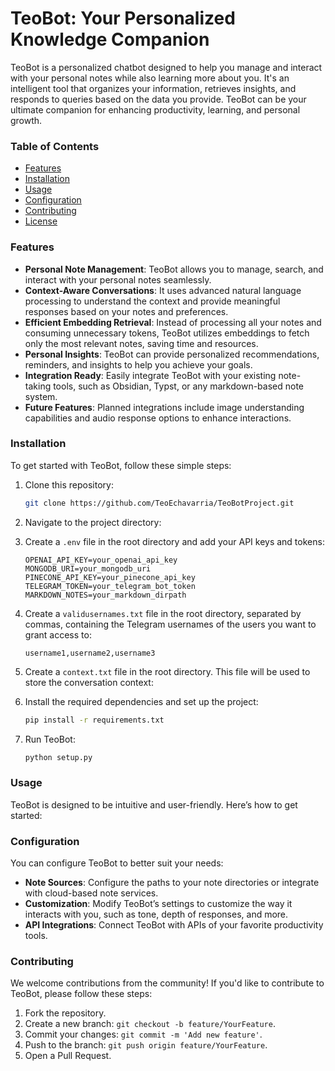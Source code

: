 # TeoBot: Your Personalized Knowledge Companion

TeoBot is a personalized chatbot designed to help you manage and interact with your personal notes while also learning more about you. It's an intelligent tool that organizes your information, retrieves insights, and responds to queries based on the data you provide. TeoBot can be your ultimate companion for enhancing productivity, learning, and personal growth.

### Table of Contents

- [Features](#features)
- [Installation](#installation)
- [Usage](#usage)
- [Configuration](#configuration)
- [Contributing](#contributing)
- [License](#license)

### Features

- **Personal Note Management**: TeoBot allows you to manage, search, and interact with your personal notes seamlessly.
- **Context-Aware Conversations**: It uses advanced natural language processing to understand the context and provide meaningful responses based on your notes and preferences.
- **Efficient Embedding Retrieval**: Instead of processing all your notes and consuming unnecessary tokens, TeoBot utilizes embeddings to fetch only the most relevant notes, saving time and resources.
- **Personal Insights**: TeoBot can provide personalized recommendations, reminders, and insights to help you achieve your goals.
- **Integration Ready**: Easily integrate TeoBot with your existing note-taking tools, such as Obsidian, Typst, or any markdown-based note system.
- **Future Features**: Planned integrations include image understanding capabilities and audio response options to enhance interactions.

### Installation

To get started with TeoBot, follow these simple steps:

1. Clone this repository:

    ```bash
    git clone https://github.com/TeoEchavarria/TeoBotProject.git
    ```

2. Navigate to the project directory:

3. Create a `.env` file in the root directory and add your API keys and tokens:

    ```env
    OPENAI_API_KEY=your_openai_api_key
    MONGODB_URI=your_mongodb_uri
    PINECONE_API_KEY=your_pinecone_api_key
    TELEGRAM_TOKEN=your_telegram_bot_token
    MARKDOWN_NOTES=your_markdown_dirpath
    ```

4. Create a `validusernames.txt` file in the root directory, separated by commas, containing the Telegram usernames of the users you want to grant access to:

    ```
    username1,username2,username3
    ```

5. Create a `context.txt` file in the root directory. This file will be used to store the conversation context:

6. Install the required dependencies and set up the project:

    ```bash
    pip install -r requirements.txt
    ```

7. Run TeoBot:

    ```bash
    python setup.py
    ```

### Usage

TeoBot is designed to be intuitive and user-friendly. Here’s how to get started:


### Configuration

You can configure TeoBot to better suit your needs:

- **Note Sources**: Configure the paths to your note directories or integrate with cloud-based note services.
- **Customization**: Modify TeoBot’s settings to customize the way it interacts with you, such as tone, depth of responses, and more.
- **API Integrations**: Connect TeoBot with APIs of your favorite productivity tools.

### Contributing

We welcome contributions from the community! If you'd like to contribute to TeoBot, please follow these steps:

1. Fork the repository.
2. Create a new branch: `git checkout -b feature/YourFeature`.
3. Commit your changes: `git commit -m 'Add new feature'`.
4. Push to the branch: `git push origin feature/YourFeature`.
5. Open a Pull Request.